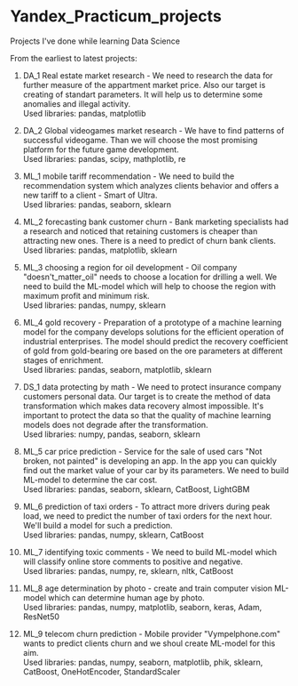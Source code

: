 # Yandex_Practicum_projects
Projects I've done while learning Data Science

From the earliest to latest projects:

1. DA_1 Real estate market research - We need to research the data for further measure of the appartment market price. 
Also our target is creating of standart parameters. It will help us to
determine some anomalies and illegal activity.\
Used libraries: pandas, matplotlib

2. DA_2 Global videogames market research - We have to find patterns of successful videogame. Than we will choose
the most promising platform for the future game development.\
Used libraries: pandas, scipy, mathplotlib, re

3. ML_1 mobile tariff recommendation - We need to build the recommendation system which analyzes clients behavior and offers 
a new tariff to a client - Smart of Ultra.\
Used libraries: pandas, seaborn, sklearn

4. ML_2 forecasting bank customer churn - Bank marketing specialists had a research and noticed that
retaining customers is cheaper than attracting new ones. There is a need to predict of churn bank clients.\
Used libraries: pandas, matplotlib, sklearn

5. ML_3 choosing a region for oil development - Oil company "doesn't_matter_oil" needs to choose a location for drilling a well. 
We need to build the ML-model which will help to choose the region with maximum profit and minimum risk.\
Used libraries: pandas, numpy, sklearn

6. ML_4 gold recovery - Preparation of a prototype of a machine learning model for the company develops solutions for the efficient 
operation of industrial enterprises. The model should predict the recovery coefficient of gold from gold-bearing ore based on the ore 
parameters at different stages of enrichment.\
Used libraries: pandas, seaborn, matplotlib, sklearn

7. DS_1 data protecting by math - We need to protect insurance company customers personal data.
Our target is to create the method of data transformation which makes data recovery almost impossible.
It's important to protect the data so that the quality of machine learning models does not degrade after the transformation.\
Used libraries: numpy, pandas, seaborn, sklearn

8. ML_5 car price prediction - Service for the sale of used cars "Not broken, not painted" is developing an app.
In the app you can quickly find out the market value of your car by its parameters.
We need to build ML-model to determine the car cost.\
Used libraries: pandas, seaborn, sklearn, CatBoost, LightGBM

9. ML_6 prediction of taxi orders - To attract more drivers during peak load, we need to predict the number of taxi orders for the next hour.
We'll build a model for such a prediction.\
Used libraries: pandas, numpy, sklearn, CatBoost

10. ML_7 identifying toxic comments - We need to build ML-model which will classify online store comments to positive and negative.\
Used libraries: pandas, numpy, re, sklearn, nltk, CatBoost

11. ML_8 age determination by photo - create and train computer vision ML-model which can determine human age by photo.\
Used libraries: pandas, numpy, matplotlib, seaborn, keras, Adam, ResNet50

12. ML_9 telecom churn prediction - Mobile provider "Vympelphone.com" wants to predict clients churn and we shoul create ML-model for this aim.\
Used libraries: pandas, numpy, seaborn, matplotlib, phik, sklearn, CatBoost, OneHotEncoder, StandardScaler
